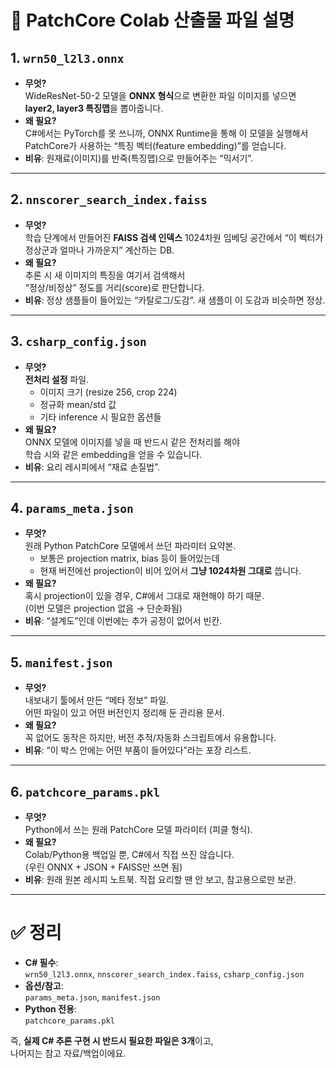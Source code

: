 # 📂 PatchCore Colab 산출물 파일 설명

## 1. `wrn50_l2l3.onnx`
- **무엇?**  
  WideResNet-50-2 모델을 **ONNX 형식**으로 변환한 파일
  이미지를 넣으면 **layer2, layer3 특징맵**을 뽑아줍니다.
- **왜 필요?**  
  C#에서는 PyTorch를 못 쓰니까, ONNX Runtime을 통해 이 모델을 실행해서  
  PatchCore가 사용하는 “특징 벡터(feature embedding)”를 얻습니다.  
- **비유**: 원재료(이미지)를 반죽(특징맵)으로 만들어주는 “믹서기”.

---

## 2. `nnscorer_search_index.faiss`
- **무엇?**  
  학습 단계에서 만들어진 **FAISS 검색 인덱스**
  1024차원 임베딩 공간에서 “이 벡터가 정상군과 얼마나 가까운지” 계산하는 DB.
- **왜 필요?**  
  추론 시 새 이미지의 특징을 여기서 검색해서  
  “정상/비정상” 정도를 거리(score)로 판단합니다.  
- **비유**: 정상 샘플들이 들어있는 “카탈로그/도감”. 새 샘플이 이 도감과 비슷하면 정상.

---

## 3. `csharp_config.json`
- **무엇?**  
  **전처리 설정** 파일.  
  - 이미지 크기 (resize 256, crop 224)  
  - 정규화 mean/std 값  
  - 기타 inference 시 필요한 옵션들
- **왜 필요?**  
  ONNX 모델에 이미지를 넣을 때 반드시 같은 전처리를 해야  
  학습 시와 같은 embedding을 얻을 수 있습니다.  
- **비유**: 요리 레시피에서 “재료 손질법”.

---

## 4. `params_meta.json`
- **무엇?**  
  원래 Python PatchCore 모델에서 쓰던 파라미터 요약본.  
  - 보통은 projection matrix, bias 등이 들어있는데  
  - 현재 버전에선 projection이 비어 있어서 **그냥 1024차원 그대로** 씁니다.
- **왜 필요?**  
  혹시 projection이 있을 경우, C#에서 그대로 재현해야 하기 때문.  
  (이번 모델은 projection 없음 → 단순화됨)
- **비유**: “설계도”인데 이번에는 추가 공정이 없어서 빈칸.

---

## 5. `manifest.json`
- **무엇?**  
  내보내기 툴에서 만든 “메타 정보” 파일.  
  어떤 파일이 있고 어떤 버전인지 정리해 둔 관리용 문서.
- **왜 필요?**  
  꼭 없어도 동작은 하지만, 버전 추적/자동화 스크립트에서 유용합니다.  
- **비유**: “이 박스 안에는 어떤 부품이 들어있다”라는 포장 리스트.

---

## 6. `patchcore_params.pkl`
- **무엇?**  
  Python에서 쓰는 원래 PatchCore 모델 파라미터 (피클 형식).  
- **왜 필요?**  
  Colab/Python용 백업일 뿐, C#에서 직접 쓰진 않습니다.  
  (우린 ONNX + JSON + FAISS만 쓰면 됨)
- **비유**: 원래 원본 레시피 노트북. 직접 요리할 땐 안 보고, 참고용으로만 보관.

---

# ✅ 정리
- **C# 필수**:  
  `wrn50_l2l3.onnx`, `nnscorer_search_index.faiss`, `csharp_config.json`  
- **옵션/참고**:  
  `params_meta.json`, `manifest.json`  
- **Python 전용**:  
  `patchcore_params.pkl`  

즉, **실제 C# 추론 구현 시 반드시 필요한 파일은 3개**이고,  
나머지는 참고 자료/백업이에요.
